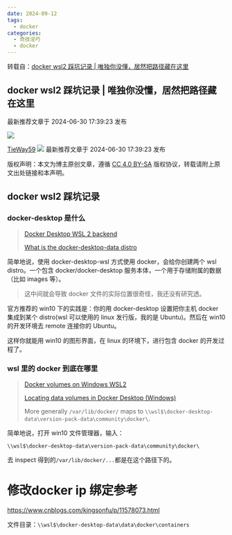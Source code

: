 ```yaml
---
date: 2024-09-12
tags:
  - docker
categories:
  - 奇技淫巧
  - docker
---
```


转载自：[docker wsl2 踩坑记录 | 唯独你没懂，居然把路径藏在这里](https://blog.csdn.net/Tighway/article/details/111304261)

## docker wsl2 踩坑记录 | 唯独你没懂，居然把路径藏在这里

最新推荐文章于 2024-06-30 17:39:23 发布

![](https://csdnimg.cn/release/blogv2/dist/pc/img/original.png)

[TieWay59](https://blog.csdn.net/Tighway "TieWay59") ![](https://csdnimg.cn/release/blogv2/dist/pc/img/newCurrentTime2.png) 最新推荐文章于 2024-06-30 17:39:23 发布

版权声明：本文为博主原创文章，遵循 [CC 4.0 BY-SA](http://creativecommons.org/licenses/by-sa/4.0/) 版权协议，转载请附上原文出处链接和本声明。

## docker wsl2 踩坑记录

### docker-desktop 是什么

> [Docker Desktop WSL 2 backend](https://docs.docker.com/docker-for-windows/wsl/)
>
> [What is the docker-desktop-data distro](https://stackoverflow.com/questions/61396989/what-is-the-docker-desktop-data-distro-used-for-when-running-docker-desktop-with)

简单地说，使用 docker-desktop-wsl 方式使用 docker，会给你创建两个 wsl distro。一个包含 docker/docker-desktop 服务本体，一个用于存储附属的数据（比如 images 等）。

> 这中间就会导致 docker 文件的实际位置很奇怪，我还没有研究透。

官方推荐的 win10 下的实践是：你的用 docker-desktop 设置把你主机 docker 集成到某个 distro(wsl 可以使用的 linux 发行版，我的是 Ubuntu)。然后在 win10 的开发环境去 remote 连接你的 Ubuntu。

这样你就能用 win10 的图形界面，在 linux 的环境下，进行包含 docker 的开发过程了。

### wsl 里的 docker 到底在哪里

> [Docker volumes on Windows WSL2](https://stackoverflow.com/questions/63552052/docker-volumes-on-windows-wsl2)
>
> [Locating data volumes in Docker Desktop (Windows)](https://stackoverflow.com/questions/43181654/locating-data-volumes-in-docker-desktop-windows/64418064#64418064)
>
> More generally `/var/lib/docker/` maps to `\\wsl$\docker-desktop-data\version-pack-data\community\docker\`.

简单地说，打开 win10 文件管理器，输入：

```url
\\wsl$\docker-desktop-data\version-pack-data\community\docker\
```

去 inspect 得到的`/var/lib/docker/...`都是在这个路径下的。


# 修改docker ip 绑定参考

https://www.cnblogs.com/kingsonfu/p/11578073.html

文件目录：```\\wsl$\docker-desktop-data\data\docker\containers```
